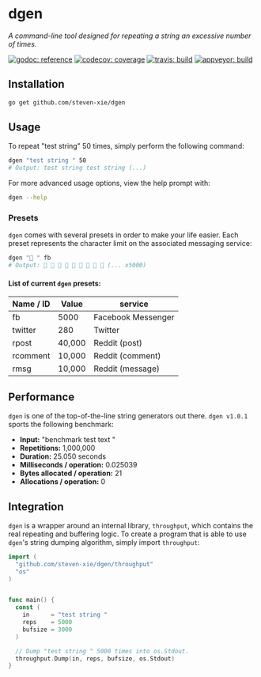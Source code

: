 # dgen

_A command-line tool designed for repeating a string an excessive number of
times._

[![godoc: reference][godoc-img]][godoc]
[![codecov: coverage][codecov-img]][codecov]
[![travis: build][travis-img]][travis]
[![appveyor: build][appveyor-img]][appveyor]

## Installation

```bash
go get github.com/steven-xie/dgen
```

## Usage

To repeat "test string" 50 times, simply perform the following command:

```bash
dgen "test string " 50
# Output: test string test string (...)
```

For more advanced usage options, view the help prompt with:

```bash
dgen --help
```

### Presets

`dgen` comes with several presets in order to make your life easier. Each preset
represents the character limit on the associated messaging service:

```bash
dgen "👀 " fb
# Output: 👀 👀 👀 👀 👀 👀 👀 👀 👀 (... x5000)
```

#### List of current `dgen` presets:

| Name / ID | Value  | service            |
| --------- | ------ | ------------------ |
| fb        | 5000   | Facebook Messenger |
| twitter   | 280    | Twitter            |
| rpost     | 40,000 | Reddit (post)      |
| rcomment  | 10,000 | Reddit (comment)   |
| rmsg      | 10,000 | Reddit (message)   |

## Performance

`dgen` is one of the top-of-the-line string generators out there. `dgen v1.0.1`
sports the following benchmark:

- **Input:** "benchmark test text "
- **Repetitions:** 1,000,000
- **Duration:** 25.050 seconds
- **Milliseconds / operation:** 0.025039
- **Bytes allocated / operation:** 21
- **Allocations / operation:** 0

## Integration

`dgen` is a wrapper around an internal library, `throughput`, which contains
the real repeating and buffering logic. To create a program that is able to
use `dgen`'s string dumping algorithm, simply import `throughput`:

```go
import (
  "github.com/steven-xie/dgen/throughput"
  "os"
)


func main() {
  const (
    in      = "test string "
    reps    = 5000
    bufsize = 3000
  )

  // Dump "test string " 5000 times into os.Stdout.
  throughput.Dump(in, reps, bufsize, os.Stdout)
}
```

[godoc-img]: https://godoc.org/github.com/steven-xie/dgen?status.svg
[godoc]: https://godoc.org/github.com/steven-xie/dgen
[travis-img]: https://travis-ci.org/steven-xie/dgen.svg?branch=master
[travis]: https://travis-ci.org/steven-xie/dgen
[codecov-img]: https://codecov.io/gh/steven-xie/dgen/branch/master/graph/badge.svg
[codecov]: https://codecov.io/gh/steven-xie/dgen
[appveyor]: https://ci.appveyor.com/project/StevenXie/dgen-p2xgh
[appveyor-img]: https://ci.appveyor.com/api/projects/status/wrry9krp1kkx4hsi/branch/master?svg=true
